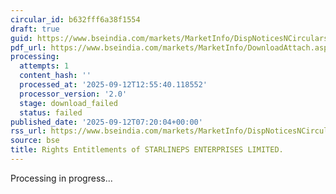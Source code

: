 ```yaml
---
circular_id: b632fff6a38f1554
draft: true
guid: https://www.bseindia.com/markets/MarketInfo/DispNoticesNCirculars.aspx?Noticeid={77EC7375-A0E3-44F8-BEDC-2F4EFFB88415}&noticeno=20250912-13&dt=09/12/2025&icount=13&totcount=84&flag=0
pdf_url: https://www.bseindia.com/markets/MarketInfo/DownloadAttach.aspx?id=20250912-13&attachedId=
processing:
  attempts: 1
  content_hash: ''
  processed_at: '2025-09-12T12:55:40.118552'
  processor_version: '2.0'
  stage: download_failed
  status: failed
published_date: '2025-09-12T07:20:04+00:00'
rss_url: https://www.bseindia.com/markets/MarketInfo/DispNoticesNCirculars.aspx?Noticeid={77EC7375-A0E3-44F8-BEDC-2F4EFFB88415}&noticeno=20250912-13&dt=09/12/2025&icount=13&totcount=84&flag=0
source: bse
title: Rights Entitlements of STARLINEPS ENTERPRISES LIMITED.
---
```


Processing in progress...